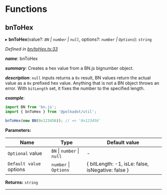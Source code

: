 

# Functions

<a id="bntohex"></a>

##  bnToHex

▸ **bnToHex**(value?: *`BN` \| `number` \| `null`*, options?: *`number` \| `Options`*): `string`

*Defined in [bn/toHex.ts:33](https://github.com/polkadot-js/common/blob/77a6bc6/packages/util/src/bn/toHex.ts#L33)*

*__name__*: bnToHex

*__summary__*: Creates a hex value from a BN.js bignumber object.

*__description__*: `null` inputs returns a `0x` result, BN values return the actual value as a `0x` prefixed hex value. Anything that is not a BN object throws an error. With `bitLength` set, it fixes the number to the specified length.

*__example__*:   

```javascript
import BN from 'bn.js';
import { bnToHex } from '@polkadot/util';

bnToHex(new BN(0x123456)); // => '0x123456'
```

**Parameters:**

| Name | Type | Default value |
| ------ | ------ | ------ |
| `Optional` value | `BN` \| `number` \| `null` | - |
| `Default value` options | `number` \| `Options` |  { bitLength: -1, isLe: false, isNegative: false } |

**Returns:** `string`

___

